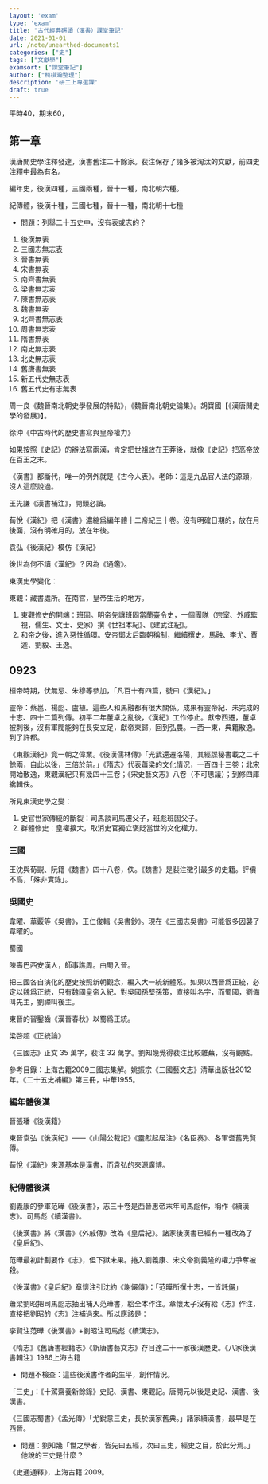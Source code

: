 ```yaml
---
layout: 'exam'
type: 'exam'
title: "古代經典硏讀（漢書）課堂筆記"
date: 2021-01-01
url: /note/unearthed-documents1
categories: ["史"]
tags: ["文獻學"]
examsort: ["課堂筆記"]
author: ["柯棋瀚整理"]
description: '研二上專選課'
draft: true
---
```


平時40，期末60，

## 第一章

漢唐閒史學注釋發達，漢書舊注二十餘家。裴注保存了諸多被淘汰的文獻，前四史注釋中最為有名。

編年史，後漢四種，三國兩種，晉十一種，南北朝六種。

紀傳體，後漢十種，三國七種，晉十一種，南北朝十七種

- 問題：列舉二十五史中，沒有表或志的？

1. 後漢無表
2. 三國志無志表
3. 晉書無表
4. 宋書無表
5. 南齊書無表
6. 梁書無志表
7. 陳書無志表
8. 魏書無表
9. 北齊書無志表
10. 周書無志表
11. 隋書無表
12. 南史無志表
13. 北史無志表
14. 舊唐書無表
15. 新五代史無志表
16. 舊五代史有志無表

周一良《魏晉南北朝史學發展的特點》，《魏晉南北朝史論集》。胡寶國【《漢唐閒史學的發展》】。

徐沖《中古時代的歷史書寫與皇帝權力》

如果按照《史記》的辦法寫兩漢，肯定把世祖放在王莽後，就像《史記》把高帝放在百王之末。

《漢書》都斷代，唯一的例外就是《古今人表》。老師：這是九品官人法的源頭，沒人這麼說過。

王先謙《漢書補注》，開頭必讀。

荀悅《漢紀》把《漢書》濃縮爲編年體十二帝紀三十卷。沒有明確日期的，放在月後面，沒有明確月的，放在年後。

袁弘《後漢紀》模仿《漢紀》

後世為何不讀《漢紀》？因為《通鑑》。

東漢史學變化：

東觀：藏書處所。在南宮，皇帝生活的地方。

1. 東觀修史的開端：班固。明帝先讓班固當蘭臺令史，一個團隊（宗室、外戚監視，儒生、文士、史家）撰《世祖本紀》、《建武注紀》。
2. 和帝之後，進入惡性循環。安帝鄧太后臨朝稱制，繼續撰史。馬融、李尤、賈逵、劉毅、王逸。

## 0923

桓帝時期，伏無忌、朱穆等參加，「凡百十有四篇，號曰《漢紀》。」

靈帝：蔡邕、楊彪、盧植。這些人和馬融都有很大關係。成果有靈帝紀、未完成的十志、四十二篇列傳。初平二年董卓之亂後，《漢紀》工作停止。獻帝西遷，董卓被刺後，沒有軍閥能夠在長安立足，獻帝東歸，回到弘農。一西一東，典籍散逸。到了許都。

《東觀漢紀》竟一朝之偉業。《後漢儒林傳》「光武還遷洛陽，其經牒秘書載之二千餘兩，自此以後，三倍於前。」《隋志》代表蕭梁的文化情況，一百四十三卷；北宋開始散逸，東觀漢紀只有幾四十三卷；《宋史藝文志》八卷（不可思議）；到修四庫纔輯佚。

所見東漢史學之變：

1. 史官世家傳統的斷裂：司馬談司馬遷父子，班彪班固父子。
2. 群體修史：皇權擴大，取消史官獨立褒貶當世的文化權力。

### 三國

王沈與荀覬、阮籍《魏書》四十八卷，佚。《魏書》是裴注徵引最多的史籍。評價不高，「殊非實錄」。

### 吳國史

韋曜、華覈等《吳書》，王仁俊輯《吳書鈔》。現在《三國志吳書》可能很多因襲了韋曜的。

蜀國

陳壽巴西安漢人，師事譙周。由蜀入晉。

把三國各自演化的歷史按照新朝觀念，編入大一統新體系。如果以西晉爲正統，必定以魏爲正統，只有魏國皇帝入紀。對吳國孫堅孫策，直接叫名字，而蜀國，劉備叫先主，劉禪叫後主。

東晉的習鑿齒《漢晉春秋》以蜀爲正統。

梁啓超《正統論》

《三國志》正文 35 萬字，裴注 32 萬字。劉知幾覺得裴注比較雜蕪，沒有觀點。

參考目錄：上海古籍2009三國志集解。姚振宗《三國藝文志》清華出版社2012年。《二十五史補編》第三冊，中華1955。

### 編年體後漢

晉張璠《後漢籍》

東晉袁弘《後漢紀》——《山陽公載記》《靈獻起居注》《名臣奏》、各軍耆舊先賢傳。

荀悅《漢紀》來源基本是漢書，而袁弘的來源廣博。

### 紀傳體後漢

劉義康的參軍范曄《後漢書》，志三十卷是西晉惠帝末年司馬彪作，稱作《續漢志》。司馬彪《續漢書》。

《後漢書》將《漢書》《外戚傳》改為《皇后紀》。諸家後漢書已經有一種改為了《皇后紀》。

范曄最初計劃要作《志》，但下獄未果。捲入劉義康、宋文帝劉義隆的權力爭奪被殺。

《後漢書》《皇后紀》章懷注引沈約《謝儼傳》：「范曄所撰十志，一皆託<u>儼</u>」

蕭梁劉昭把司馬彪志抽出補入范曄書，給全本作注。章懷太子沒有給《志》作注，直接把劉昭的《志》注補過來。所以應該是：

李賢注范曄《後漢書》+劉昭注司馬彪《續漢志》。

《隋志》《舊唐書經籍志》《新唐書藝文志》存目達二十一家後漢歷史。《八家後漢書輯注》1986上海古籍

- 問題不檢查：這些後漢書作者的生平，創作情況。

「三史」：《十駕齋養新餘錄》史記、漢書、東觀記。唐開元以後是史記、漢書、後漢書。

《三國志蜀書》《孟光傳》「尤銳意三史，長於漢家舊典。」諸家續漢書，最早是在西晉。

- 問題：劉知幾「世之學者，皆先曰五經，次曰三史，經史之目，於此分焉。」他說的三史是什麼？

《史通通釋》，上海古籍 2009。

























